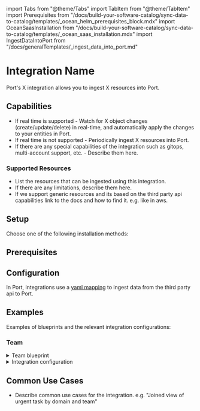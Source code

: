 import Tabs from "@theme/Tabs"
import TabItem from "@theme/TabItem"
import Prerequisites from "/docs/build-your-software-catalog/sync-data-to-catalog/templates/\_ocean_helm_prerequisites_block.mdx"
import OceanSaasInstallation from "/docs/build-your-software-catalog/sync-data-to-catalog/templates/_ocean_saas_installation.mdx"
import IngestDataIntoPort from "/docs/generalTemplates/_ingest_data_into_port.md"

# Integration Name

Port's X integration allows you to ingest X resources into Port.

## Capabilities

- If real time is supported - Watch for X object changes (create/update/delete) in real-time, and automatically apply the changes to your entities in Port.
- If real time is not supported - Periodically ingest X resources into Port.
- If there are any special capabilities of the integration such as gitops, multi-account support, etc. - Describe them here.

### Supported Resources

- List the resources that can be ingested using this integration.
- If there are any limitations, describe them here.
- If we support generic resources and its based on the third party api capabilities link to the docs and how to find it. e.g. like in aws. 

## Setup

Choose one of the following installation methods:

<Tabs groupId="installation-methods" queryString="installation-methods">

<TabItem value="hosted-by-port" label="Hosted by Port" default>

<OceanSaasInstallation/>

</TabItem>

<TabItem value="real-time-self-hosted" label="Real-time (Self-hosted)">

<h2> Prerequisites </h2>
 
<Prerequisites/>

</TabItem>

<TabItem value="one-time-ci" label="One-time (CI)">

</TabItem>

</Tabs>


## Configuration

In Port, integrations use a [yaml mapping](/docs/build-your-software-catalog/customize-integrations/configure-mapping#configuration-structure) to ingest data from the third party api to Port.

<IngestDataIntoPort/>

## Examples

Examples of blueprints and the relevant integration configurations:

### Team

<details>
<summary>Team blueprint</summary>

```json showLineNumbers
{
  "identifier": "linearTeam",
  "title": "Linear Team",
  "icon": "Linear",
  "description": "A Linear team",
  "schema": {
    "properties": {
      "description": {
        "type": "string",
        "title": "Description",
        "description": "Team description"
      },
      "workspaceName": {
        "type": "string",
        "title": "Workspace Name",
        "description": "The name of the workspace this team belongs to"
      },
      "url": {
        "title": "Team URL",
        "type": "string",
        "format": "url",
        "description": "URL to the team in Linear"
      }
    }
  },
  "calculationProperties": {}
}
```

</details>

<details>
<summary>Integration configuration</summary>

```yaml showLineNumbers
createMissingRelatedEntities: true
deleteDependentEntities: true
resources:
  - kind: team
    selector:
      query: "true"
    port:
      entity:
        mappings:
          identifier: .key
          title: .name
          blueprint: '"linearTeam"'
          properties:
            description: .description
            workspaceName: .organization.name
            url: "\"https://linear.app/\" + .organization.urlKey + \"/team/\" + .key"
```

</details>

## Common Use Cases

- Describe common use cases for the integration. e.g. "Joined view of urgent task by domain and team"

